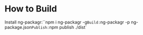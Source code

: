 # How to Build

Install ng-packagr:``npm i ng-packagr -g`
Build: `ng-packagr -p ng-package.json`
Publish: `npm publish ./dist`
